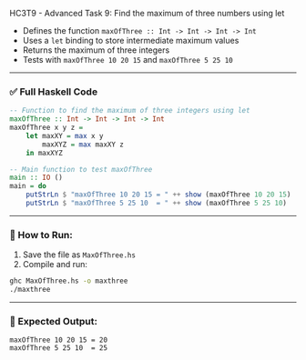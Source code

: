 HC3T9 - Advanced Task 9: Find the maximum of three numbers using let

* Defines the function `maxOfThree :: Int -> Int -> Int -> Int`
* Uses a `let` binding to store intermediate maximum values
* Returns the maximum of three integers
* Tests with `maxOfThree 10 20 15` and `maxOfThree 5 25 10`

---

### ✅ Full Haskell Code

```haskell
-- Function to find the maximum of three integers using let
maxOfThree :: Int -> Int -> Int -> Int
maxOfThree x y z =
    let maxXY = max x y
        maxXYZ = max maxXY z
    in maxXYZ

-- Main function to test maxOfThree
main :: IO ()
main = do
    putStrLn $ "maxOfThree 10 20 15 = " ++ show (maxOfThree 10 20 15)  -- 20
    putStrLn $ "maxOfThree 5 25 10  = " ++ show (maxOfThree 5 25 10)   -- 25
```

---

### 🏃 How to Run:

1. Save the file as `MaxOfThree.hs`
2. Compile and run:

```bash
ghc MaxOfThree.hs -o maxthree
./maxthree
```

---

### 🧾 Expected Output:

```
maxOfThree 10 20 15 = 20
maxOfThree 5 25 10  = 25
```


